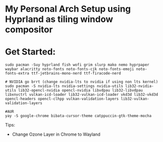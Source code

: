 # My Personal Arch Setup using Hyprland as tiling window compositor
# Get Started:

```
sudo pacman -Suy hyprland fish wofi grim slurp mako nemo hyprpaper waybar alacritty noto-fonts noto-fonts-cjk noto-fonts-emoji noto-fonts-extra ttf-jetbrains-mono-nerd ttf-firacode-nerd

# NVIDIA go brrt (change nvidia-lts to nvidia if using non lts kernel)
sudo pacman -S nvidia-lts nvidia-settings nvidia-utils lib32-nvidia-utils lib32-opencl-nvidia opencl-nvidia libvdpau lib32-libvdpau libxnvctrl vulkan-icd-loader lib32-vulkan-icd-loader vkd3d lib32-vkd3d opencl-headers opencl-clhpp vulkan-validation-layers lib32-vulkan-validation-layers

#AUR
yay -S google-chrome bibata-cursor-theme catppuccin-gtk-theme-mocha
```

Tips:

- Change Ozone Layer in Chrome to Wayland
